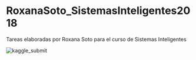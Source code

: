 # RoxanaSoto_SistemasInteligentes2018
Tareas elaboradas por Roxana Soto para el curso de Sistemas Inteligentes



![kaggle_submit](https://user-images.githubusercontent.com/6155109/47198010-7387bf80-d32f-11e8-9d19-19f6b22075e9.png)
